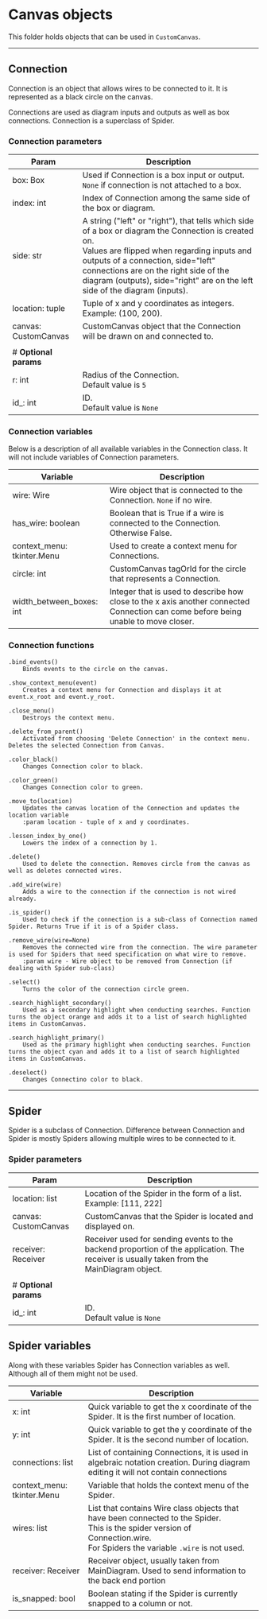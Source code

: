 
# Canvas objects

This folder holds objects that can be used in `CustomCanvas`.

---
## Connection

Connection is an object that allows wires to be connected to it. It is represented as a black circle on the canvas.

Connections are used as diagram inputs and outputs as well as box connections. Connection is a superclass of Spider.

### Connection parameters

| **Param**             | **Description**                                                                                                                                                                                                                                                                                                     |
|-----------------------|---------------------------------------------------------------------------------------------------------------------------------------------------------------------------------------------------------------------------------------------------------------------------------------------------------------------|
| box: Box              | Used if Connection is a box input or output. `None` if connection is not attached to a box.                                                                                                                                                                                                                         |
| index: int            | Index of Connection among the same side of the box or diagram.                                                                                                                                                                                                                                                      |
| side: str             | A string ("left" or "right"), that tells which side of a box or diagram the Connection is created on.<br/> Values are flipped when regarding inputs and outputs of a connection, side="left" connections are on the right side of the diagram (outputs), side="right" are on the left side of the diagram (inputs). |
| location: tuple       | Tuple of x and y coordinates as integers. Example: (100, 200).                                                                                                                                                                                                                                                      |
| canvas: CustomCanvas  | CustomCanvas object that the Connection will be drawn on and connected to.                                                                                                                                                                                                                                          |
|                       |
| # **Optional params** |                                                                                                                                                                                                                                                                                                                     |
| r: int                | Radius of the Connection.<br/> Default value is `5`                                                                                                                                                                                                                                                                 |
| id_: int              | ID.<br/> Default value is `None`                                                                                                                                                                                                                                                                                    |

### Connection variables

Below is a description of all available variables in the Connection class. It will not include variables of Connection parameters.

| **Variable**               | **Description**                                                                                                                    |
|----------------------------|------------------------------------------------------------------------------------------------------------------------------------|
| wire: Wire                 | Wire object that is connected to the Connection. `None` if no wire.                                                                |
| has_wire: boolean          | Boolean that is True if a wire is connected to the Connection. Otherwise False.                                                    |
| context_menu: tkinter.Menu | Used to create a context menu for Connections.                                                                                     |
| circle: int                | CustomCanvas tagOrId for the circle that represents a Connection.                                                                  |
| width_between_boxes: int   | Integer that is used to describe how close to the x axis another connected Connection can come before being unable to move closer. |


### Connection functions

    .bind_events()
        Binds events to the circle on the canvas.

    .show_context_menu(event)
        Creates a context menu for Connection and displays it at event.x_root and event.y_root.

    .close_menu()
        Destroys the context menu.

    .delete_from_parent()
        Activated from choosing 'Delete Connection' in the context menu. Deletes the selected Connection from Canvas.

    .color_black()
        Changes Connection color to black.

    .color_green()
        Changes Connection color to green.

    .move_to(location)
        Updates the canvas location of the Connection and updates the location variable
        :param location - tuple of x and y coordinates.

    .lessen_index_by_one()
        Lowers the index of a connection by 1.

    .delete()
        Used to delete the connection. Removes circle from the canvas as well as deletes connected wires.

    .add_wire(wire)
        Adds a wire to the connection if the connection is not wired already.

    .is_spider()
        Used to check if the connection is a sub-class of Connection named Spider. Returns True if it is of a Spider class.

    .remove_wire(wire=None)
        Removes the connected wire from the connection. The wire parameter is used for Spiders that need specification on what wire to remove.
        :param wire - Wire object to be removed from Connection (if dealing with Spider sub-class)

    .select()
        Turns the color of the connection circle green.

    .search_highlight_secondary()
        Used as a secondary highlight when conducting searches. Function turns the object orange and adds it to a list of search highlighted items in CustomCanvas.

    .search_highlight_primary()
        Used as the primary highlight when conducting searches. Function turns the object cyan and adds it to a list of search highlighted items in CustomCanvas.

    .deselect()
        Changes Connectino color to black.


---

## Spider

Spider is a subclass of Connection. Difference between Connection and Spider is mostly Spiders allowing multiple wires to be connected to it.

### Spider parameters

| **Param**             | **Description**                                                                                                                           |
|-----------------------|-------------------------------------------------------------------------------------------------------------------------------------------|
| location: list        | Location of the Spider in the form of a list. Example: [111, 222]                                                                         |
| canvas: CustomCanvas  | CustomCanvas that the Spider is located and displayed on.                                                                                 |
| receiver: Receiver    | Receiver used for sending events to the backend proportion of the application. The receiver is usually taken from the MainDiagram object. |
|                       |                                                                                                                                           |
| # **Optional params** |                                                                                                                                           |
| id_: int              | ID.<br/> Default value is `None`                                                                                                          |


## Spider variables

Along with these variables Spider has Connection variables as well. Although all of them might not be used.

| **Variable**               | **Description**                                                                                                                                                                      |
|----------------------------|--------------------------------------------------------------------------------------------------------------------------------------------------------------------------------------|
| x: int                     | Quick variable to get the x coordinate of the Spider. It is the first number of location.                                                                                            |
| y: int                     | Quick variable to get the y coordinate of the Spider. It is the second number of location.                                                                                           |
| connections: list          | List of containing Connections, it is used in algebraic notation creation. During diagram editing it will not contain connections                                                    |
| context_menu: tkinter.Menu | Variable that holds the context menu of the Spider.                                                                                                                                  |
| wires: list                | List that contains Wire class objects that have been connected to the Spider.<br/> This is the spider version of Connection.wire.<br/> For Spiders the variable `.wire` is not used. |
| receiver: Receiver         | Receiver object, usually taken from MainDiagram. Used to send information to the back end portion                                                                                    |
| is_snapped: bool           | Boolean stating if the Spider is currently snapped to a column or not.                                                                                                               |

































